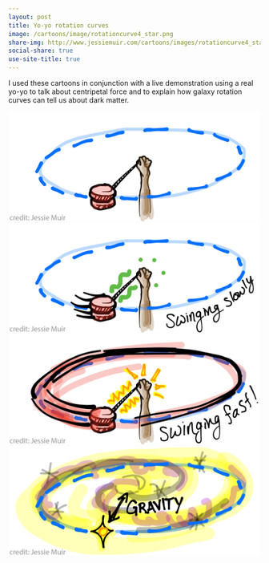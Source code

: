 ```yaml
---
layout: post
title: Yo-yo rotation curves
image: /cartoons/image/rotationcurve4_star.png
share-img: http://www.jessiemuir.com/cartoons/images/rotationcurve4_star.png
social-share: true
use-site-title: true
---
```


I used these cartoons in conjunction with a live demonstration using a real yo-yo to talk about centripetal force and to explain how galaxy rotation curves can tell us about dark matter. 

![](/cartoons/images/rotationcurve1_yoyo.png)
![](/cartoons/images/rotationcurve2_yoyo_slow.png)
![](/cartoons/images/rotationcurve3_yoyo_fast.png)
![](/cartoons/images/rotationcurve4_star.png)

